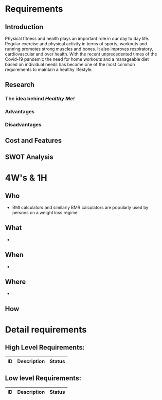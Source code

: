 # Requirements 
## Introduction
Physical fitness and health plays an important role in our day to day life. Regular exercise and physical activity in terms of sports, workouts and running promotes strong muscles and bones. It also improves respiratory, cardiovascular and over health. With the recent unprecedented times of the Covid-19 pandemic the need for home workouts and a manageable diet based on individual needs has become  one of the most common requirements to maintain a healthy lifestyle. 

## Research
### The idea behind *Healthy Me!*


### Advantages

### Disadvantages

## Cost and Features

## SWOT Analysis

# 4W's & 1H
## Who
* BMI calculators and similarly BMR calculators are popularly used by persons on a weight loss regime
## What
*
## When
*
## Where
*
## How


# Detail requirements
## High Level Requirements:
| ID | Description  | Status  |
| :-----: | :-: | :-: |

##  Low level Requirements:
| ID | Description  | Status  |
| :-----: | :-: | :-: |
